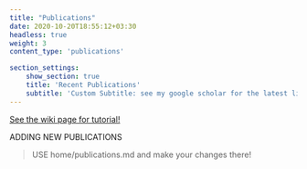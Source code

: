 ```yaml
---
title: "Publications"
date: 2020-10-20T18:55:12+03:30
headless: true
weight: 3
content_type: 'publications'

section_settings:
    show_section: true
    title: 'Recent Publications'
    subtitle: 'Custom Subtitle: see my google scholar for the latest list'
---
```


[See the wiki page for tutorial!](https://github.com/hadisinaee/avicenna/wiki)

ADDING NEW PUBLICATIONS
> USE home/publications.md and make your changes there!